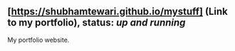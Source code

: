 [https://shubhamtewari.github.io/mystuff] (Link to my portfolio), status: *up and running*
---
My portfolio website.
